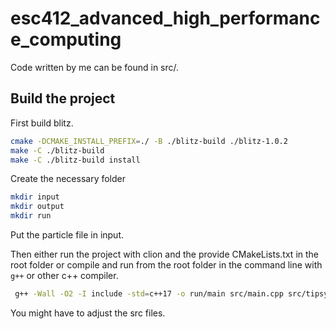 # esc412_advanced_high_performance_computing

Code written by me can be found in src/.


## Build the project

First build blitz.
```bash
cmake -DCMAKE_INSTALL_PREFIX=./ -B ./blitz-build ./blitz-1.0.2
make -C ./blitz-build
make -C ./blitz-build install
```

Create the necessary folder
```bash
mkdir input
mkdir output
mkdir run
```
Put the particle file in input.

Then either run the project with clion and the provide CMakeLists.txt in the root folder or
compile and run from the root folder in the command line with `g++` or other c++ compiler. 
```bash
 g++ -Wall -O2 -I include -std=c++17 -o run/main src/main.cpp src/tipsy.cpp src/my_io.cpp && ./run/main 
```

You might have to adjust the src files.